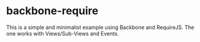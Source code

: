 backbone-require
================

This is a simple and minimalist example using Backbone and RequireJS. The one works with Views/Sub-Views and Events.

